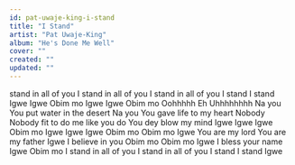 ```yaml
---
id: pat-uwaje-king-i-stand
title: "I Stand"
artist: "Pat Uwaje-King"
album: "He's Done Me Well"
cover: ""
created: ""
updated: ""
---
```


stand in all of you
I stand in all of you
I stand in all of you
I stand
I stand
Igwe
Igwe
Obim mo
Igwe
Igwe
Obim mo
Oohhhhh
Eh
Uhhhhhhhh
Na you
You put water in the desert
Na you
You gave life to my heart
Nobody
Nobody fit to do me like you do
You dey blow my mind
Igwe
Igwe
Igwe
Obim mo
Igwe
Igwe
Igwe
Obim mo
Obim mo
Igwe
You are my lord
You are my father
Igwe
I believe in you
Obim mo
Obim mo
Igwe
I bless your name
Igwe
Obim mo
I stand in all of you
I stand in all of you
I stand
I stand
Igwe